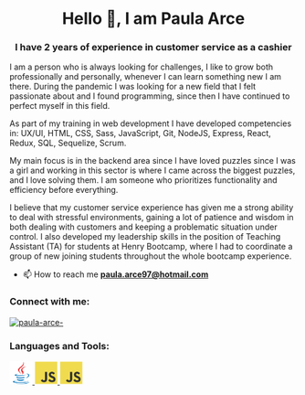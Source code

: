 <h1 align="center">Hello 👋, I am Paula Arce</h1>
<h3 align="center">I have 2 years of experience in customer service as a cashier</h3>

<p>I am a person who is always looking for challenges, I like to grow both professionally and personally, whenever I can learn something new I am there. During the pandemic I was looking for a new field that I felt passionate about and I found programming, since then I have continued to perfect myself in this field.</p>

<p>As part of my training in web development I have developed competencies in: UX/UI, HTML, CSS, Sass, JavaScript, Git, NodeJS, Express, React, Redux, SQL, Sequelize, Scrum.</p>

My main focus is in the backend area since I have loved puzzles since I was a girl and working in this sector is where I came across the biggest puzzles, and I love solving them. I am someone who prioritizes functionality and efficiency before everything.

I believe that my customer service experience has given me a strong ability to deal with stressful environments, gaining a lot of patience and wisdom in both dealing with customers and keeping a problematic situation under control.
I also developed my leadership skills in the position of Teaching Assistant (TA) for students at Henry Bootcamp, where I had to coordinate a group of new joining students throughout the whole bootcamp experience.

- 📫 How to reach me **paula.arce97@hotmail.com**

<h3 align="left">Connect with me:</h3>
<p align="left">
<a href="https://linkedin.com/in/paula-arce-" target="blank"><img align="center" src="https://raw.githubusercontent.com/rahuldkjain/github-profile-readme-generator/master/src/images/icons/Social/linked-in-alt.svg" alt="paula-arce-" height="30" width="40" /></a>
</p>

<h3 align="left">Languages and Tools:</h3>
<p align="left"> <a href="https://www.java.com" target="_blank" rel="noreferrer"> <img src="https://raw.githubusercontent.com/devicons/devicon/master/icons/java/java-original.svg" alt="java" width="40" height="40"/> </a> <a href="https://developer.mozilla.org/en-US/docs/Web/JavaScript" target="_blank" rel="noreferrer"> <img src="https://raw.githubusercontent.com/devicons/devicon/master/icons/javascript/javascript-original.svg" alt="javascript" width="40" height="40"/> </a> 
<a href="https://developer.mozilla.org/en-US/docs/Web/JavaScript" target="_blank" rel="noreferrer"> <img src="https://raw.githubusercontent.com/devicons/devicon/master/icons/javascript/javascript-original.svg" alt="javascript" width="40" height="40"/> </a> 

</p>
